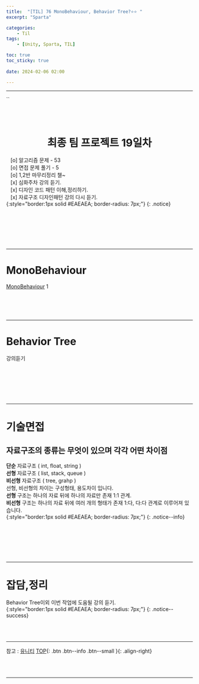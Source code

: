 ```yaml
---
title:  "[TIL] 76 MonoBehaviour, Behavior Tree?⭐⭐ "
excerpt: "Sparta"

categories:
    - Til
tags:
    - [Unity, Sparta, TIL]

toc: true
toc_sticky: true
 
date: 2024-02-06 02:00

---
```

- - -

``

<BR><BR>

<center><H1>  최종 팀 프로젝트 19일차  </H1></center>

&nbsp;&nbsp; [o] 알고리즘 문제  - 53  
&nbsp;&nbsp; [o] 면접 문제 풀기 - 5     
&nbsp;&nbsp; [o] 1,2반 마무리정리  챌~   
&nbsp;&nbsp; [x] 심화주차 강의 듣기.   
&nbsp;&nbsp; [x] 디자인 코드 패턴 이해,정리하기.   
&nbsp;&nbsp; [x] 자료구조 디자인패턴 강의 다시 듣기.   
{:style="border:1px solid #EAEAEA; border-radius: 7px;"}
{: .notice}  

<br><br><br><br><br>
- - - 

# MonoBehaviour  
[MonoBehaviour](https://docs.unity3d.com/kr/2021.1/ScriptReference/MonoBehaviour.html)
1
<br><br><br><br><br>
- - - 

# Behavior Tree
강의듣기


<br><br><br><br><br>
- - - 

# 기술면접
## 자료구조의 종류는 무엇이 있으며 각각 어떤 차이점
**단순** 자료구조 ( int, float, string )  
**선형** 자료구조 ( list, stack, queue )  
**비선형** 자료구조 ( tree, grahp )  
선형, 비선형의 차이는 구성형태, 용도차이 입니다.  
**선형** 구조는 하나의 자료 뒤에 하나의 자료만 존재 1:1 관계.  
**비선형** 구조는 하나의 자료 뒤에 여러 개의 형태가 존재 1:다, 다:다 관계로 이루어져 있습니다.  
{:style="border:1px solid #EAEAEA; border-radius: 7px;"}
{: .notice--info} 

<br><br><br><br><br>
- - - 

# 잡담,정리
Behavior Tree이외 이번 작업에 도움될 강의 듣기.  
{:style="border:1px solid #EAEAEA; border-radius: 7px;"}
{: .notice--success}  


<br><br>
- - -

참고 : [유니티](https://docs.unity3d.com/kr/)
[TOP](#){: .btn .btn--info .btn--small }{: .align-right}


<br><br>
- - -

